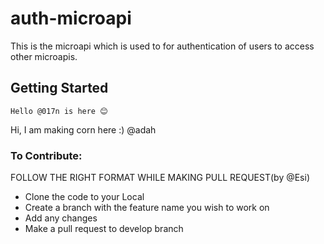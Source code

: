 # auth-microapi
This is the microapi which is used to for authentication of users to access other microapis.

## Getting Started




```
Hello @017n is here 😊 

```

Hi, I am making corn here :) @adah


### To Contribute:
FOLLOW THE RIGHT FORMAT WHILE MAKING PULL REQUEST(by @Esi)
* Clone the code to your Local
* Create a branch with the feature name you wish to work on
* Add any changes
* Make a pull request to develop branch

